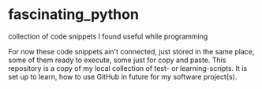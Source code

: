 # fascinating_python
collection of code snippets I found useful while programming

For now these code snippets ain't connected, just stored in the same place, some of them ready to execute, some just for copy and paste.
This repository is a copy of my local collection of test- or learning-scripts.
It is set up to learn, how to use GitHub in future for my software project(s).
